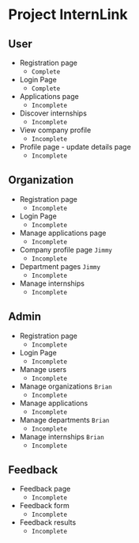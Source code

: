 # Project InternLink

## User
- Registration page
  - `Complete`
- Login Page
  - `Complete`
- Applications page
  - `Incomplete`
- Discover internships
  - `Incomplete`
- View company profile
  - `Incomplete`
- Profile page - update details page
  - `Incomplete`

## Organization
- Registration page
  - `Incomplete`
- Login Page
  - `Incomplete`
- Manage applications page
  - `Incomplete`
- Company profile page `Jimmy`
  - `Incomplete`
- Department pages `Jimmy`
  - `Incomplete`
- Manage internships
  - `Incomplete`

## Admin
- Registration page 
  - `Incomplete`
- Login Page
  - `Incomplete`
- Manage users
  - `Incomplete`
- Manage organizations `Brian`
  - `Incomplete`
- Manage applications
  - `Incomplete`
- Manage departments `Brian`
  - `Incomplete`
- Manage internships `Brian`
  - `Incomplete`

## Feedback

- Feedback page
  - `Incomplete`
- Feedback form
  - `Incomplete`
- Feedback results
  - `Incomplete`